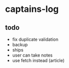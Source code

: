 # captains-log

## todo

* fix duplicate validation
* backup
* ships
* user can take notes
* use fetch instead (article)
